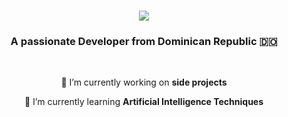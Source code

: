 <h1 align="center">
    <img src="https://readme-typing-svg.herokuapp.com/?font=Righteous&size=35&center=true&vCenter=true&width=500&height=70&duration=4000&lines=Hi+There!+👋;+I'm+Victor+Alonzo!;" />
</h1>

<h3 align="center">A passionate Developer from Dominican Republic 🇩🇴</h3>

<br/>

<div align="center">
 
 🔭 I’m currently working on **side projects**
 
 🌱 I’m currently learning **Artificial Intelligence Techniques**

 </div>
